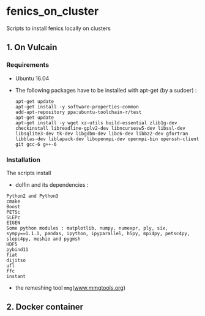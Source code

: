 # fenics_on_cluster
Scripts to install fenics locally on clusters

## 1. On Vulcain
### Requirements
- Ubuntu 16.04
- The following packages have to be installed with apt-get (by a sudoer) :

  ```
  apt-get update
  apt-get install -y software-properties-common
  add-apt-repository ppa:ubuntu-toolchain-r/test
  apt-get update
  apt-get install -y wget xz-utils build-essential zlib1g-dev checkinstall libreadline-gplv2-dev libncursesw5-dev libssl-dev libsqlite3-dev tk-dev libgdbm-dev libc6-dev libbz2-dev gfortran libblas-dev liblapack-dev libopenmpi-dev openmpi-bin openssh-client git gcc-6 g++-6
  ```

### Installation
The scripts install 
- dolfin and its dependencies :
```
Python2 and Python3
cmake
Boost
PETSc
SLEPc
EIGEN
Some python modules : matplotlib, numpy, numexpr, ply, six, sympy==1.1.1, pandas, ipython, ipyparallel, h5py, mpi4py, petsc4py, slepc4py, meshio and pygmsh
HDF5
pybind11
fiat
dijitso
ufl
ffc
instant
```
- the remeshing tool `mmg`(www.mmgtools.org)

## 2. Docker container
